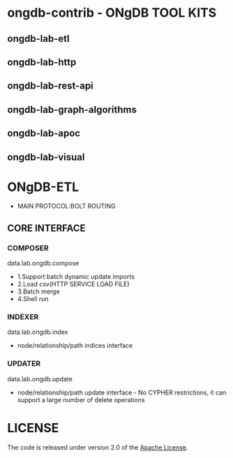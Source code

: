 # ongdb-contrib - ONgDB TOOL KITS
## ongdb-lab-etl
## ongdb-lab-http
## ongdb-lab-rest-api
## ongdb-lab-graph-algorithms
## ongdb-lab-apoc
## ongdb-lab-visual

# ONgDB-ETL
- MAIN PROTOCOL:BOLT ROUTING

## CORE INTERFACE
### COMPOSER
data.lab.ongdb.compose
- 1.Support batch dynamic update imports
- 2.Load csv(HTTP SERVICE LOAD FILE)
- 3.Batch merge
- 4.Shell run

### INDEXER
data.lab.ongdb.index
- node/relationship/path indices interface

### UPDATER
data.lab.ongdb.update
- node/relationship/path update interface - No CYPHER restrictions, it can support a large number of delete operations

# LICENSE
The code is released under version 2.0 of the [Apache License](http://www.apache.org/licenses/LICENSE-2.0).

